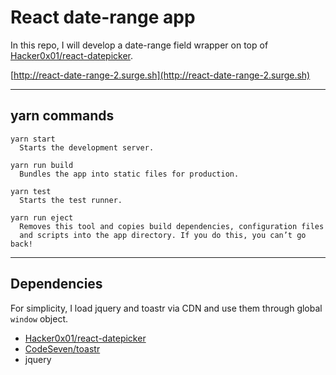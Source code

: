 # React date-range app

In this repo, I will develop a date-range field wrapper on top of [Hacker0x01/react-datepicker](https://github.com/Hacker0x01/react-datepicker).

[http://react-date-range-2.surge.sh](http://react-date-range-2.surge.sh)

---

## yarn commands

```
yarn start
  Starts the development server.

yarn run build
  Bundles the app into static files for production.

yarn test
  Starts the test runner.

yarn run eject
  Removes this tool and copies build dependencies, configuration files
  and scripts into the app directory. If you do this, you can’t go back!
```

---

## Dependencies
For simplicity, I load jquery and toastr via CDN and use them through global `window` object.

- [Hacker0x01/react-datepicker](https://github.com/Hacker0x01/react-datepicker)
- [CodeSeven/toastr](https://github.com/CodeSeven/toastr)
- jquery
